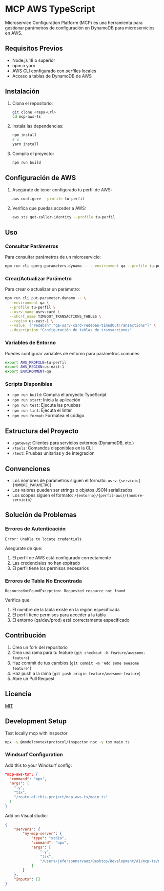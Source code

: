 # MCP AWS TypeScript

Microservice Configuration Platform (MCP) es una herramienta para gestionar parámetros de configuración en DynamoDB para microservicios en AWS.

## Requisitos Previos

- Node.js 18 o superior
- npm o yarn
- AWS CLI configurado con perfiles locales
- Acceso a tablas de DynamoDB de AWS

## Instalación

1. Clona el repositorio:
   ```bash
   git clone <repo-url>
   cd mcp-aws-ts
   ```

2. Instala las dependencias:
   ```bash
   npm install
   # o
   yarn install
   ```

3. Compila el proyecto:
   ```bash
   npm run build
   ```

## Configuración de AWS

1. Asegúrate de tener configurado tu perfil de AWS:
   ```bash
   aws configure --profile tu-perfil
   ```

2. Verifica que puedas acceder a AWS:
   ```bash
   aws sts get-caller-identity --profile tu-perfil
   ```

## Uso

### Consultar Parámetros

Para consultar parámetros de un microservicio:

```bash
npm run cli query-parameters-dynamo -- --environment qa --profile tu-perfil --usrv_name usrv-card --region us-east-1
```

### Crear/Actualizar Parámetro

Para crear o actualizar un parámetro:

```bash
npm run cli put-parameter-dynamo -- \
  --environment qa \
  --profile tu-perfil \
  --usrv_name usrv-card \
  --short_name TIMEOUT_TRANSACTIONS_TABLES \
  --region us-east-1 \
  --value '{"redeban":"qa-usrv-card-redeban-timedOutTransactions"}' \
  --description "Configuración de tablas de transacciones"
```

### Variables de Entorno

Puedes configurar variables de entorno para parámetros comunes:

```bash
export AWS_PROFILE=tu-perfil
export AWS_REGION=us-east-1
export ENVIRONMENT=qa
```

### Scripts Disponibles

- `npm run build`: Compila el proyecto TypeScript
- `npm run start`: Inicia la aplicación
- `npm run test`: Ejecuta las pruebas
- `npm run lint`: Ejecuta el linter
- `npm run format`: Formatea el código

## Estructura del Proyecto

- `/gateway`: Clientes para servicios externos (DynamoDB, etc.)
- `/tools`: Comandos disponibles en la CLI
- `/test`: Pruebas unitarias y de integración

## Convenciones

- Los nombres de parámetros siguen el formato: `usrv-{servicio}-{NOMBRE_PARAMETRO}`
- Los valores pueden ser strings o objetos JSON serializados
- Los scopes siguen el formato: `/{entorno}/{perfil-aws}/{nombre-servicio}`

## Solución de Problemas

### Errores de Autenticación

```
Error: Unable to locate credentials
```

Asegúrate de que:
1. El perfil de AWS está configurado correctamente
2. Las credenciales no han expirado
3. El perfil tiene los permisos necesarios

### Errores de Tabla No Encontrada

```
ResourceNotFoundException: Requested resource not found
```

Verifica que:
1. El nombre de la tabla existe en la región especificada
2. El perfil tiene permisos para acceder a la tabla
3. El entorno (qa/dev/prod) está correctamente especificado

## Contribución

1. Crea un fork del repositorio
2. Crea una rama para tu feature (`git checkout -b feature/awesome-feature`)
3. Haz commit de tus cambios (`git commit -m 'Add some awesome feature'`)
4. Haz push a la rama (`git push origin feature/awesome-feature`)
5. Abre un Pull Request

## Licencia

[MIT](LICENSE)

## Development Setup
Test locally mcp with inspector

```bash
npx -y @modelcontextprotocol/inspector npx -y tsx main.ts 
```

### Windsurf Configuration

Add this to your Windsurf config:

```json
"mcp-aws-ts": {
  "command": "npx",
  "args": [
    "-y",
    "tsx",
    "/route-of-this-project/mcp-aws-ts/main.ts"
  ]
}
```

Add on Visual studio:
```json
{
	"servers": {
		"my-mcp-server": {
			"type": "stdio",
			"command": "npx",
			"args": [
				"-y",
				"tsx",
				"/Users/jefersonnarvaez/Desktop/Development/AI/mcp-ts/main.ts"
			]
		}
	},
	"inputs": []
}
```